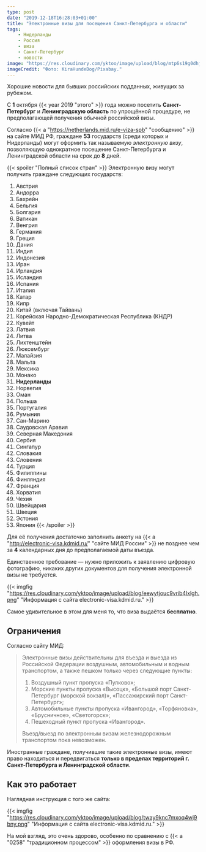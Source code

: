 ```yaml
---
type: post
date: "2019-12-18T16:28:03+01:00"
title: "Электронные визы для посещения Санкт-Петербурга и области"
tags:
    - Нидерланды
    - Россия
    - виза
    - Санкт-Петербург
    - новости
image: "https://res.cloudinary.com/yktoo/image/upload/blog/mtp6s19g0dhj0zrpalsg.jpg"
imageCredit: "Фото: KiraHundeDog/Pixabay."
---
```


Хорошие новости для бывших российских подданных, живущих за рубежом.

С **1** октября {{< year 2019 "этого" >}} года можно посетить **Санкт-Петербург** и **Ленинградскую область** по упрощённой процедуре, не предполагающей получения обычной российской визы.

<!--more-->

Согласно {{< a "https://netherlands.mid.ru/e-viza-spb" "сообщению" >}} на сайте МИД РФ, граждане **53** государств (среди которых и Нидерланды) могут оформить так называемую *электронную визу*, позволяющую однократное посещение Санкт-Петербурга и Ленинградской области на срок до **8** дней.

{{< spoiler "Полный список стран" >}}
Электронную визу могут получить граждане следующих государств:

1. Австрия
2. Андорра
3. Бахрейн
4. Бельгия
5. Болгария
6. Ватикан
7. Венгрия
8. Германия
9. Греция
10. Дания
11. Индия
12. Индонезия
13. Иран
14. Ирландия
15. Исландия
16. Испания
17. Италия
18. Катар
19. Кипр
20. Китай (включая Тайвань)
21. Корейская Народно-Демократическая Республика (КНДР)
22. Кувейт
23. Латвия
24. Литва
25. Лихтенштейн
26. Люксембург
27. Малайзия
28. Мальта
29. Мексика
30. Монако
31. **Нидерланды**
32. Норвегия
33. Оман
34. Польша
35. Португалия
36. Румыния
37. Сан-Марино
38. Саудовская Аравия
39. Северная Македония
40. Сербия
41. Сингапур
42. Словакия
43. Словения
44. Турция
45. Филиппины
46. Финляндия
47. Франция
48. Хорватия
49. Чехия
50. Швейцария
51. Швеция
52. Эстония
53. Япония
{{< /spoiler >}}

Для её получения достаточно заполнить анкету на {{< a "http://electronic-visa.kdmid.ru/" "сайте МИД России" >}} не позднее чем за **4** календарных дня до предполагаемой даты въезда.

Единственное требование — нужно приложить к заявлению цифровую фотографию, никаких других документов для получения электронной визы не требуется.

{{< imgfig "https://res.cloudinary.com/yktoo/image/upload/blog/eewytjouc9vrib4lxlgh.png" "Информация с сайта electronic-visa.kdmid.ru." >}}

Самое удивительное в этом для меня то, что виза выдаётся **бесплатно**.

## Ограничения

Согласно сайту МИД:

> Электронные визы действительны для въезда и выезда из Российской Федерации воздушным, автомобильным и водным транспортом, а также пешком только через следующие пункты:
>
> 1. Воздушный пункт пропуска «Пулково»;
> 2. Морские пункты пропуска «Высоцк», «Большой порт Санкт-Петербург (морской вокзал)», «Пассажирский порт Санкт-Петербург»;
> 3. Автомобильные пункты пропуска «Ивангород», «Торфяновка», «Брусничное», «Светогорск»;
> 4. Пешеходный пункт пропуска «Ивангород».
>
> Въезд/выезд по электронным визам железнодорожным транспортом пока невозможен.

Иностранные граждане, получившие такие электронные визы, имеют право находиться и передвигаться **только в пределах территорий г. Санкт-Петербурга и Ленинградской области**.

## Как это работает

Наглядная инструкция с того же сайта:

{{< imgfig "https://res.cloudinary.com/yktoo/image/upload/blog/tway9knc7mxoq4wj9bny.png" "Информация с сайта electronic-visa.kdmid.ru." >}}

На мой взгляд, это очень здорово, особенно по сравнению с {{< a "0258" "традиционном процессом" >}} оформления визы в РФ.